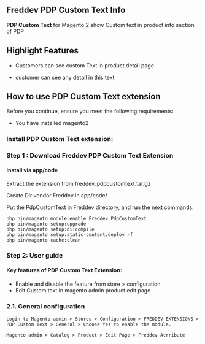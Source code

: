 
## Freddev PDP Custom Text Info

**PDP Custom Text** for Magento 2 show Custom text in product info section of PDP

## Highlight Features

- Customers can see custom Text in product detail page

- customer can see any detail in this text 

## How to use PDP Custom Text extension
Before you continue, ensure you meet the following requirements:

  * You have installed magento2
  
### Install PDP Custom Text extension:

### Step 1 : Download Freddev PDP Custom Text Extension

#### Install via app/code 
Extract the extension from freddev_pdpcustomtext.tar.gz

Create Dir vendor Freddev in app/code/

Put the PdpCustomText in Freddev directory, and run the next commands:
```
php bin/magento module:enable Freddev_PdpCustomText
php bin/magento setup:upgrade
php bin/magento setup:di:compile
php bin/magento setup:static-content:deploy -f
php bin/magento cache:clean
```

### Step 2: User guide
  #### Key features of  PDP Custom Text Extension:
  * Enable and disable the feature from store > configuration
  * Edit Custom text in magento admin product edit page

  ### 2.1. General configuration

  `Login to Magento admin > Stores > Configuration > FREDDEV EXTENSIONS > PDP Custom Text > General > Choose Yes to enable the module.`

  `Magento admin > Catalog > Product > Edit Page > Freddev Atrribute`

  
  
  